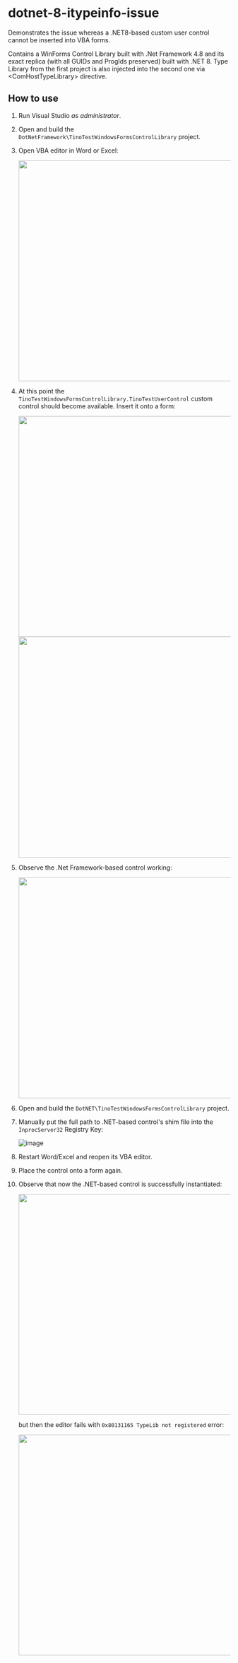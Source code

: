 # dotnet-8-itypeinfo-issue

Demonstrates the issue whereas a .NET8-based custom user control cannot be inserted into VBA forms.

Contains a WinForms Control Library built with .Net Framework 4.8 and its exact replica (with all GUIDs and ProgIds preserved) built with .NET 8. Type Library from the first project is also injected into the second one via \<ComHostTypeLibrary\> directive.

## How to use

1. Run Visual Studio *as administrator*.
2. Open and build the `DotNetFramework\TinoTestWindowsFormsControlLibrary` project.
3. Open VBA editor in Word or Excel:

     <img width="500px" src="https://github.com/scale-tone/dotnet-8-itypeinfo-issue/assets/5447190/c1d86893-f6e7-45a6-936f-293bc61cfe61"/>

4. At this point the `TinoTestWindowsFormsControlLibrary.TinoTestUserControl` custom control should become available. Insert it onto a form:

    <img width="500px" src="https://github.com/scale-tone/dotnet-8-itypeinfo-issue/assets/5447190/16d0622f-f02c-4c5c-ae6e-30cd2020960f"/>
    <br>
    <img width="500px" src="https://github.com/scale-tone/dotnet-8-itypeinfo-issue/assets/5447190/ecc1fe97-c22f-46a6-80e0-44c06e40959b"/>
   
6. Observe the .Net Framework-based control working:

    <img width="500px" src="https://github.com/scale-tone/dotnet-8-itypeinfo-issue/assets/5447190/fb18ad51-ae65-46a1-9511-fd78659e57a1"/>

7. Open and build the `DotNET\TinoTestWindowsFormsControlLibrary` project.
8. Manually put the full path to .NET-based control's shim file into the `InprocServer32` Registry Key:

   ![image](https://github.com/scale-tone/dotnet-8-itypeinfo-issue/assets/5447190/5143dcdd-24a8-4c1a-b84c-7ab7310bebe4)
    
10. Restart Word/Excel and reopen its VBA editor.
11. Place the control onto a form again.
12. Observe that now the .NET-based control is successfully instantiated:

       <img width="500px" src="https://github.com/scale-tone/dotnet-8-itypeinfo-issue/assets/5447190/03419d20-d88a-481b-b333-62857e88e47e"/>

    but then the editor fails with `0x80131165 TypeLib not registered` error:

       <img width="500px" src="https://github.com/scale-tone/dotnet-8-itypeinfo-issue/assets/5447190/a1a28849-8d19-4de5-8a8f-43e1743e1400"/>

       
